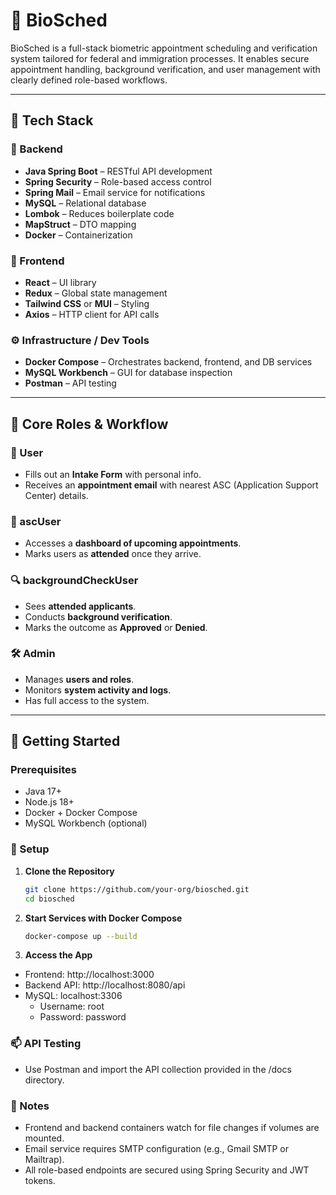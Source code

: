 
# 🚀 BioSched

BioSched is a full-stack biometric appointment scheduling and verification system tailored for federal and immigration processes. It enables secure appointment handling, background verification, and user management with clearly defined role-based workflows.

---

## 🧱 Tech Stack

### 🔧 Backend
- **Java Spring Boot** – RESTful API development
- **Spring Security** – Role-based access control
- **Spring Mail** – Email service for notifications
- **MySQL** – Relational database
- **Lombok** – Reduces boilerplate code
- **MapStruct** – DTO mapping
- **Docker** – Containerization

### 🎨 Frontend
- **React** – UI library
- **Redux** – Global state management
- **Tailwind CSS** or **MUI** – Styling
- **Axios** – HTTP client for API calls

### ⚙️ Infrastructure / Dev Tools
- **Docker Compose** – Orchestrates backend, frontend, and DB services
- **MySQL Workbench** – GUI for database inspection
- **Postman** – API testing

---

## 🧩 Core Roles & Workflow

### 👤 User
- Fills out an **Intake Form** with personal info.
- Receives an **appointment email** with nearest ASC (Application Support Center) details.

### 🏢 ascUser
- Accesses a **dashboard of upcoming appointments**.
- Marks users as **attended** once they arrive.

### 🔍 backgroundCheckUser
- Sees **attended applicants**.
- Conducts **background verification**.
- Marks the outcome as **Approved** or **Denied**.

### 🛠 Admin
- Manages **users and roles**.
- Monitors **system activity and logs**.
- Has full access to the system.

---

## 🚀 Getting Started

### Prerequisites
- Java 17+
- Node.js 18+
- Docker + Docker Compose
- MySQL Workbench (optional)

### 🔄 Setup
1. **Clone the Repository**
   ```bash
   git clone https://github.com/your-org/biosched.git
   cd biosched

2. **Start Services with Docker Compose**
   ```bash
   docker-compose up --build

3. **Access the App**
- Frontend: http://localhost:3000
- Backend API: http://localhost:8080/api
- MySQL: localhost:3306
   - Username: root
   - Password: password

### 📫 API Testing
- Use Postman and import the API collection provided in the /docs directory.

### 📌 Notes
- Frontend and backend containers watch for file changes if volumes are mounted.
- Email service requires SMTP configuration (e.g., Gmail SMTP or Mailtrap).
- All role-based endpoints are secured using Spring Security and JWT tokens.

